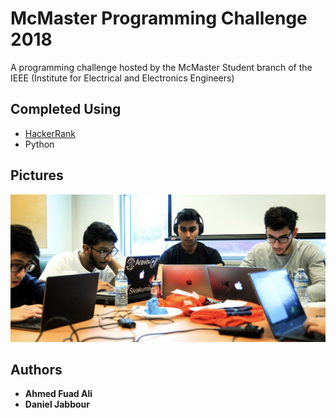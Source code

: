 # McMaster Programming Challenge 2018

A programming challenge hosted by the McMaster Student branch of the IEEE (Institute for Electrical and Electronics Engineers)

## Completed Using

* [HackerRank](https://www.hackerrank.com/)
* Python

## Pictures

![Image Not Found](picture1.png)

## Authors

* **Ahmed Fuad Ali**
* **Daniel Jabbour**

